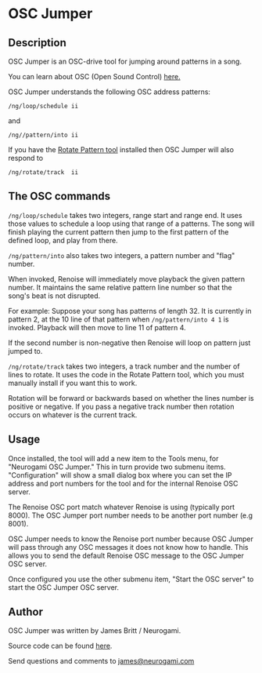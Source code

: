 # OSC Jumper 

## Description

OSC Jumper is an OSC-drive tool for jumping around patterns in a song.

You can learn about OSC (Open Sound Control) [here.](http://osc.justthebestparts.com)

OSC Jumper understands the following OSC address patterns:


    /ng/loop/schedule ii

and

    /ng//pattern/into ii


If you have the [Rotate Pattern tool](http://www.renoise.com/tools/rotate-pattern) installed then OSC Jumper will also respond to

    /ng/rotate/track  ii

## The OSC commands

`/ng/loop/schedule` takes two integers, range start and range end.  It uses those values to schedule a loop using that range of a patterns.  The song will finish playing the current pattern then jump to the first pattern of the defined loop, and play from there.

`/ng/pattern/into` also takes two integers, a pattern number and "flag" number. 

When invoked, Renoise will immediately move playback the given pattern number. It maintains the same relative pattern line number so that the song's beat is not disrupted.

For example: Suppose your song has patterns of length 32.  It is currently in pattern 2, at the 10 line of that pattern when  `/ng/pattern/into 4 1` is invoked.  Playback will then move to line 11 of pattern 4.

If the second number is non-negative then Renoise will loop on pattern just jumped to.


`/ng/rotate/track` takes two integers, a track number and the number of lines to rotate.  It uses the code in the Rotate Pattern tool, which you must manually install if you want this to work.  

Rotation will be forward or backwards based on whether the lines number is positive or negative.  If you pass a negative track number then rotation occurs on whatever is the current track.


## Usage

Once installed, the tool will add a new item to the Tools menu,  for "Neurogami OSC Jumper." This in turn provide two submenu items.  "Configuration" will show a small dialog box where you can set the IP address and port numbers for the tool and for the internal Renoise OSC server.

The Renoise OSC port match whatever Renoise is using (typically port 8000). The OSC Jumper port number needs to be another port number (e.g 8001).

OSC Jumper needs to know the Renoise port number because OSC Jumper will pass through any OSC messages it does not know how to handle.  This allows you to send the default Renoise OSC message to the OSC Jumper OSC server.

Once configured you use the other submenu item, "Start the OSC server" to start the OSC Jumper OSC server.  


## Author

OSC Jumper was written by James Britt / Neurogami.

Source code can be found [here](https://github.com/Neurogami/renoise-ng/tree/master/lua/com.neurogami.OscJumper.xrnx).

Send questions and comments to james@neurogami.com


